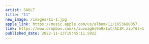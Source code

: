 ```yaml
---
artist: SAULT
title: "11"
new_image: /images/11-1.jpg
apple_link: https://music.apple.com/us/album/11/1653680057
link: https://www.dropbox.com/s/iuvuag6s9o9x1wt/AIIR.zip?dl=1
published_date: 2022-11-13T19:45:11.592Z
---
```

